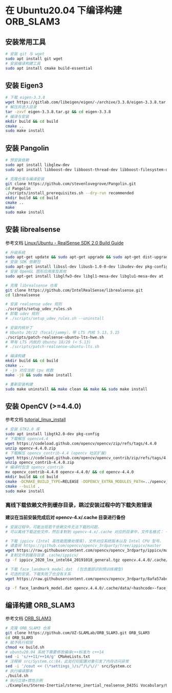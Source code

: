 
# 在 Ubuntu20.04 下编译构建 ORB_SLAM3

## 安装常用工具

```bash
# 安装 git 与 wget 
sudo apt install git wget
# 安装编译构建工具
sudo apt install cmake build-essential
```

## 安装 Eigen3

```bash
# 下载 eigen-3.3.8
wget https://gitlab.com/libeigen/eigen/-/archive/3.3.8/eigen-3.3.8.tar.gz
# 解压并进入目录
tar -zxvf eigen-3.3.8.tar.gz && cd eigen-3.3.8
# 编译与安装
mkdir build && cd build
cmake ..
sudo make install
```

## 安装 Pangolin

```bash
# 预安装依赖
sudo apt install libglew-dev
sudo apt install libboost-dev libboost-thread-dev libboost-filesystem-dev libeigen3-dev

# 克隆仓库与编译安装
git clone https://github.com/stevenlovegrove/Pangolin.git
cd Pangolin
./scripts/install_prerequisites.sh --dry-run recommended
mkdir build && cd build
cmake ..
make
sudo make install
```

## 安装 librealsense

参考文档 [Linux/Ubuntu - RealSense SDK 2.0 Build Guide](https://dev.intelrealsense.com/docs/compiling-librealsense-for-linux-ubuntu-guide)

```bash
# 升级系统
sudo apt-get update && sudo apt-get upgrade && sudo apt-get dist-upgrade
# 安装 SDK 依赖包
sudo apt-get install libssl-dev libusb-1.0-0-dev libudev-dev pkg-config libgtk-3-dev
# 安装 OpenGL 图形应用库及其他
sudo apt-get install libglfw3-dev libgl1-mesa-dev libglu1-mesa-dev at

# 克隆 librealsense 仓库
git clone https://github.com/IntelRealSense/librealsense.git
cd librealsense

# 安装 realsense udev 规则
./scripts/setup_udev_rules.sh
# 卸载 udev 规则
# ./scripts/setup_udev_rules.sh --uninstall

# 安装内核补丁
# Ubuntu 20/22（focal/jammy），带 LTS 内核 5.13、5.15
./scripts/patch-realsense-ubuntu-lts-hwe.sh
# 带有 LTS 内核的 Ubuntu 18/20 (< 5.13)  
# ./scripts/patch-realsense-ubuntu-lts.sh

# 编译构建
mkdir build && cd build
cmake ..
# -jn 对应当前 cpu 核数 
make -j8 && sudo make install

# 重新安装构建
sudo make uninstall && make clean && make && sudo make install
```

## 安装 OpenCV  (>=4.4.0)

参考文档 [tutorial_linux_install](https://docs.opencv.org/4.x/d7/d9f/tutorial_linux_install.html)

```bash
# 安装 GTK2.0 库
sudo apt install libgtk2.0-dev pkg-config
# 下载解压 opencv4.4
wget https://codeload.github.com/opencv/opencv/zip/refs/tags/4.4.0
unzip opencv-4.4.0.zip
# 下载解压 opencv_contrib-4.4 (opencv 社区扩展)
wget https://codeload.github.com/opencv/opencv_contrib/zip/refs/tags/4.4.0
unzip opencv_contrib-4.4.0.zip
# 编译时包含 opencv_contrib
mv opencv_contrib-4.4.0 opencv-4.4.0/ && cd opencv-4.4.0
mkdir build && cd build
cmake -DCMAKE_BUILD_TYPE=RELEASE -DOPENCV_EXTRA_MODULES_PATH=../opencv_contrib-4.4.0/modules ..
cmake --build .
sudo make install
```

### 离线下载依赖文件到缓存目录，跳过安装过程中的下载失败错误

**建议在当前安装完成后对 opencv-4.x/.cache 目录进行备份**

```bash
# 安装过程中，可能出现若干依赖文件无法下载的问题，
# 可以离线下载这些文件，然后复制到 opencv-4.x/.cache 对应的目录中，文件名格式： <hashcode>-<filename.ext>

# 下载 ippicv (Intel 高性能图像处理库)，文件对应系统版本以及 Intel CPU 型号，
# 请查阅 https://github.com/opencv/opencv_3rdparty/tree/ippicv/master
wget https://raw.githubusercontent.com/opencv/opencv_3rdparty/ippicv/master_20191018/ippicv/ippicv_2020_lnx_intel64_20191018_general.tgz
# 复制文件到缓存目录 .cache/ippicv/
cp -f ippicv_2020_lnx_intel64_20191018_general.tgz opencv.4.4.0/.cache/ippicv/<hashcode>-ippicv_2020_lnx_intel64_20191018_general.tgz

# 下载 face_landmark_model.dat  (包含面部识别预训练模型)
# 可选的安装，下载失败了也没有关系
wget https://raw.githubusercontent.com/opencv/opencv_3rdparty/8afa57abc8229d611c4937165d20e2a2d9fc5a12/face_landmark_model.dat

cp -f face_landmark_model.dat opencv.4.4.0/.cache/data/<hashcode>-face_landmark_model.dat
```


## 编译构建 ORB_SLAM3

参考文档 [ORB_SLAM3](https://github.com/UZ-SLAMLab/ORB_SLAM3)

```bash
# 克隆 ORB_SLAM3 仓库
git clone https://github.com/UZ-SLAMLab/ORB_SLAM3.git ORB_SLAM3
cd ORB_SLAM3
# 赋予执行权限
chmod +x build.sh
# ubuntu20.04 系统下需要修改编译c++标准为 c++14
sed -i 's/++11/++14/g' CMakeLists.txt
# 注释掉 src/System.cc:84，此处打印配置对象引发了内存访问异常
sed -i '/cout << (\*settings_)/s/^/\/\//' src/System.cc
# 执行编译脚本
./build.sh
# 执行立体+惯性示例
./Examples/Stereo-Inertial/stereo_inertial_realsense_D435i Vocabulary/ORBvoc.txt ./Examples/Stereo-Inertial/RealSense_D435i.yaml
```

